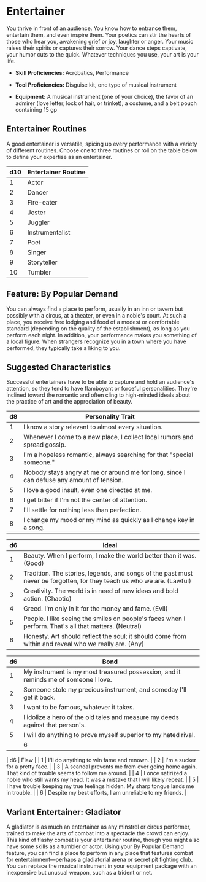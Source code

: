 # Entertainer
You thrive in front of an audience. You know how to
entrance them, entertain them, and even inspire them.
Your poetics can stir the hearts of those who hear you,
awakening grief or joy, laughter or anger. Your music
raises their spirits or captures their sorrow. Your dance
steps captivate, your humor cuts to the quick. Whatever
techniques you use, your art is your life.

* **Skill Proficiencies:** Acrobatics, Performance

* **Tool Proficiencies:** Disguise kit, one type of musical instrument

* **Equipment:** A musical instrument (one of your choice),
the favor of an admirer (love letter, lock of hair, or
trinket), a costume, and a belt pouch containing 15 gp

## Entertainer Routines
A good entertainer is versatile, spicing up every
performance with a variety of different routines. Choose
one to three routines or roll on the table below to define
your expertise as an entertainer.

| d10 | Entertainer Routine |
| --- | --- |
| 1 | Actor |
| 2 | Dancer |
| 3 | Fire-eater |
| 4 | Jester |
| 5 | Juggler |
| 6 | Instrumentalist |
| 7 | Poet |
| 8 | Singer |
| 9 | Storyteller |
| 10 | Tumbler |

## Feature: By Popular Demand
You can always find a place to perform, usually in an
inn or tavern but possibly with a circus, at a theater, or
even in a noble's court. At such a place, you receive free
lodging and food of a modest or comfortable standard
(depending on the quality of the establishment), as
long as you perform each night. In addition, your
performance makes you something of a local figure.
When strangers recognize you in a town where you have
performed, they typically take a liking to you.

## Suggested Characteristics
Successful entertainers have to be able to capture
and hold an audience's attention, so they tend to
have flamboyant or forceful personalities. They're
inclined toward the romantic and often cling to
high-minded ideals about the practice of art and the
appreciation of beauty.

| d8 | Personality Trait |
| --- | --- |
| 1 | I know a story relevant to almost every situation. |
| 2 | Whenever I come to a new place, I collect local rumors and spread gossip. |
| 3 | I'm a hopeless romantic, always searching for that "special someone." |
| 4 | Nobody stays angry at me or around me for long, since I can defuse any amount of tension. |
| 5 | I love a good insult, even one directed at me. |
| 6 | I get bitter if I'm not the center of attention. |
| 7 | I'll settle for nothing less than perfection. |
| 8 | I change my mood or my mind as quickly as I change key in a song. |

| d6 | Ideal |
| --- | --- |
| 1 | Beauty. When I perform, I make the world better than it was. (Good) |
| 2 | Tradition. The stories, legends, and songs of the past must never be forgotten, for they teach us who we are. (Lawful) |
| 3 | Creativity. The world is in need of new ideas and bold action. (Chaotic) |
| 4 | Greed. I'm only in it for the money and fame. (Evil) |
| 5 | People. I like seeing the smiles on people's faces when I perform. That's all that matters. (Neutral) |
| 6 | Honesty. Art should reflect the soul; it should come from within and reveal who we really are. (Any) |

| d6 | Bond |
| --- | --- |
| 1 | My instrument is my most treasured possession, and it reminds me of someone I love. |
| 2 | Someone stole my precious instrument, and someday I'll get it back. |
| 3 | I want to be famous, whatever it takes. |
| 4 | I idolize a hero of the old tales and measure my deeds against that person's. |
| 5 | I will do anything to prove myself superior to my hated rival.
| | 6 | I would do anything for the other members of my old troupe. |

| d6 | Flaw |
| 1 | I'll do anything to win fame and renown. |
| 2 | I'm a sucker for a pretty face. |
| 3 | A scandal prevents me from ever going home again. That kind of trouble seems to follow me around. |
| 4 | I once satirized a noble who still wants my head. It was a mistake that I will likely repeat. |
| 5 | I have trouble keeping my true feelings hidden. My sharp tongue lands me in trouble. |
| 6 | Despite my best efforts, I am unreliable to my friends. |

## Variant Entertainer: Gladiator
A gladiator is as much an entertainer as any minstrel
or circus performer, trained to make the arts of combat
into a spectacle the crowd can enjoy. This kind of
flashy combat is your entertainer routine, though you
might also have some skills as a tumbler or actor.
Using your By Popular Demand feature, you can find a
place to perform in any place that features combat for
entertainment—perhaps a gladiatorial arena or secret
pit fighting club. You can replace the musical instrument
in your equipment package with an inexpensive but
unusual weapon, such as a trident or net.

